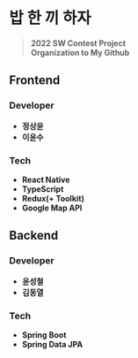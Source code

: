 # 밥 한 끼 하자
> **2022 SW Contest Project** <br>
> **Organization to My Github**

## Frontend
### Developer
* **정상윤**
* **이윤수**

### Tech
* **React Native**
* **TypeScript**
* **Redux(+ Toolkit)**
* **Google Map API**

## Backend
### Developer
* **윤성철**
* **김동열**

### Tech
* **Spring Boot**
* **Spring Data JPA**
